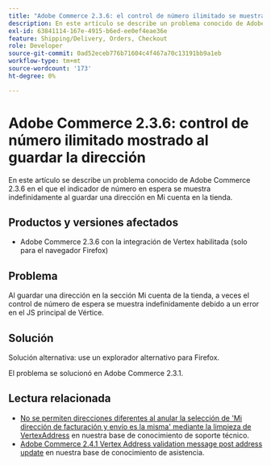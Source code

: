 ```yaml
---
title: "Adobe Commerce 2.3.6: el control de número ilimitado se muestra al guardar la dirección"
description: En este artículo se describe un problema conocido de Adobe Commerce 2.3.6 en el que el indicador de número en espera se muestra indefinidamente al guardar una dirección en Mi cuenta en la tienda.
exl-id: 63841114-167e-4915-b6ed-ee0ef4eae36e
feature: Shipping/Delivery, Orders, Checkout
role: Developer
source-git-commit: 0ad52eceb776b71604c4f467a70c13191bb9a1eb
workflow-type: tm+mt
source-wordcount: '173'
ht-degree: 0%

---
```


# Adobe Commerce 2.3.6: control de número ilimitado mostrado al guardar la dirección

En este artículo se describe un problema conocido de Adobe Commerce 2.3.6 en el que el indicador de número en espera se muestra indefinidamente al guardar una dirección en Mi cuenta en la tienda.

## Productos y versiones afectados

* Adobe Commerce 2.3.6 con la integración de Vertex habilitada (solo para el navegador Firefox)

## Problema

Al guardar una dirección en la sección Mi cuenta de la tienda, a veces el control de número de espera se muestra indefinidamente debido a un error en el JS principal de Vértice.

## Solución

Solución alternativa: use un explorador alternativo para Firefox.

El problema se solucionó en Adobe Commerce 2.3.1.

## Lectura relacionada

* [No se permiten direcciones diferentes al anular la selección de &#39;Mi dirección de facturación y envío es la misma&#39; mediante la limpieza de VertexAddress](/help/troubleshooting/miscellaneous/vertex-address-cleansing-different-addresses-not-allowed.md) en nuestra base de conocimiento de soporte técnico.
* [Adobe Commerce 2.4.1 Vertex Address validation message post address update](/help/troubleshooting/miscellaneous/magento-2-4-1-vertex-address-validation-message-post-address-update.md) en nuestra base de conocimiento de asistencia.
